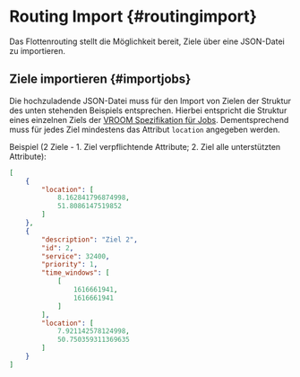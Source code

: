# Routing Import {#routingimport}

Das Flottenrouting stellt die Möglichkeit bereit, Ziele über eine JSON-Datei zu importieren.

## Ziele importieren {#importjobs}

Die hochzuladende JSON-Datei muss für den Import von Zielen der Struktur des unten stehenden Beispiels entsprechen.
Hierbei entspricht die Struktur eines einzelnen Ziels der [VROOM Spezifikation für Jobs](https://github.com/VROOM-Project/vroom/blob/master/docs/API.md#jobs).
Dementsprechend muss für jedes Ziel mindestens das Attribut `location` angegeben werden.

Beispiel (2 Ziele - 1. Ziel verpflichtende Attribute; 2. Ziel alle unterstützten Attribute):

```json
[
    {
        "location": [
            8.162841796874998,
            51.8086147519852
        ]
    },
    {
        "description": "Ziel 2",
        "id": 2,
        "service": 32400,
        "priority": 1,
        "time_windows": [
            [
                1616661941,
                1616661941
            ]
        ],
        "location": [
            7.921142578124998,
            50.750359311369635
        ]
    }
]
```
